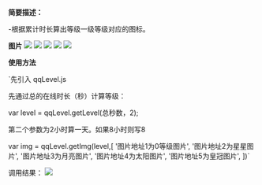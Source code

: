 
    
**简要描述：** 

-根据累计时长算出等级一级等级对应的图标。

**图片**
![](https://www.showdoc.cc/server/api/common/visitfile/sign/a34488f301fa031df3a59b9de75c68ca?showdoc=.jpg)
![](https://www.showdoc.cc/server/api/common/visitfile/sign/15b9b1da2da91cd883c1f81ecb9bc6b5?showdoc=.jpg)
![](https://www.showdoc.cc/server/api/common/visitfile/sign/2c8ffde656a84c59eaabf3afe7f21e2f?showdoc=.jpg)
![](https://www.showdoc.cc/server/api/common/visitfile/sign/b88d3563e88d2e09048e2f38d02a3262?showdoc=.jpg)
![](https://www.showdoc.cc/server/api/common/visitfile/sign/f8fd961f821beae845ebbd9f0e1e17c6?showdoc=.jpg)

**使用方法**

`先引入 qqLevel.js

先通过总的在线时长（秒）计算等级：

var level = qqLevel.getLevel(总秒数，2);

第二个参数为2小时算一天。如果8小时则写8

var img = qqLevel.getImg(level,[
		'图片地址1为0等级图片',
		'图片地址2为星星图片',
		'图片地址3为月亮图片',
		'图片地址4为太阳图片',
		'图片地址5为皇冠图片',
])`

调用结果：
![](https://www.showdoc.cc/server/api/common/visitfile/sign/4822e5105160d1f3f211a0e9d8260a0b?showdoc=.jpg)
